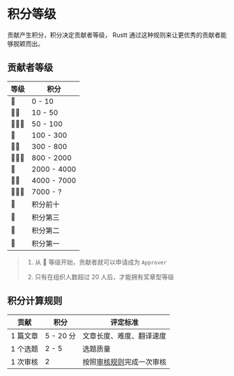 # 积分等级
贡献产生积分，积分决定贡献者等级， Rustt 通过这种规则来让更优秀的贡献者能够脱颖而出。


## 贡献者等级

| 等级 | 积分 |
| --- | --- |
| 🌟 | 0 - 10 |
| 🌟🌟 | 10 - 50 | 
| 🌟🌟🌟 | 50 - 100 |
| 💎 |  100 - 300 |
| 💎💎 | 300 - 800 | 
| 💎💎💎 | 800 - 2000 |
| 🔮 | 2000 - 4000 | 
| 🔮🔮 | 4000 - 7000 |
| 🔮🔮🔮 | 7000 - ? | 
| <span class="rustt trophy">🏅</span> | 积分前十 | 
| <span class="rustt trophy">🥉</span> | 积分第三 | 
| <span class="rustt trophy">🥈</span> | 积分第二 | 
| <span class="rustt trophy">🥇</span> | 积分第一 |

> 1. 从 💎 等级开始，贡献者就可以申请成为 `Approver`
> 
> 2. 只有在组织人数超过 20 人后，才能拥有奖章型等级

## 积分计算规则

| 贡献 | 积分 | 评定标准 | 
| --- | --- | --- |
| 1 篇文章 | 5 - 20 分 | 文章长度、难度、翻译速度 |
| 1 个选题 | 2 - 5 | 选题质量 |
| 1 次审核 | 2 | 按照[审核规则](../translation-guide/approver.md)完成一次审核 | 




